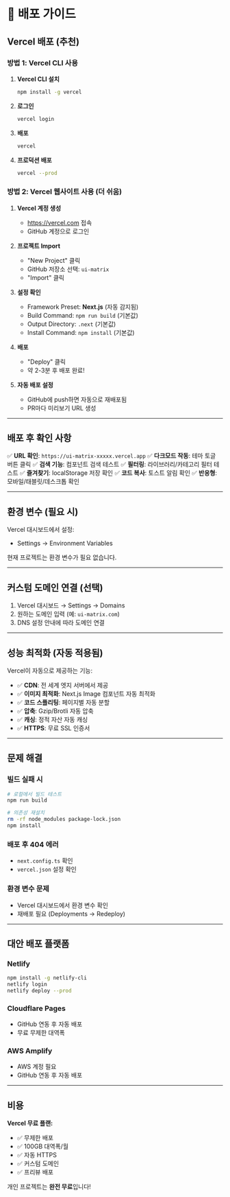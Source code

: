 # 🚀 배포 가이드

## Vercel 배포 (추천)

### 방법 1: Vercel CLI 사용

1. **Vercel CLI 설치**
   ```bash
   npm install -g vercel
   ```

2. **로그인**
   ```bash
   vercel login
   ```

3. **배포**
   ```bash
   vercel
   ```

4. **프로덕션 배포**
   ```bash
   vercel --prod
   ```

### 방법 2: Vercel 웹사이트 사용 (더 쉬움)

1. **Vercel 계정 생성**
   - https://vercel.com 접속
   - GitHub 계정으로 로그인

2. **프로젝트 Import**
   - "New Project" 클릭
   - GitHub 저장소 선택: `ui-matrix`
   - "Import" 클릭

3. **설정 확인**
   - Framework Preset: **Next.js** (자동 감지됨)
   - Build Command: `npm run build` (기본값)
   - Output Directory: `.next` (기본값)
   - Install Command: `npm install` (기본값)

4. **배포**
   - "Deploy" 클릭
   - 약 2-3분 후 배포 완료!

5. **자동 배포 설정**
   - GitHub에 push하면 자동으로 재배포됨
   - PR마다 미리보기 URL 생성

---

## 배포 후 확인 사항

✅ **URL 확인**: `https://ui-matrix-xxxxx.vercel.app`
✅ **다크모드 작동**: 테마 토글 버튼 클릭
✅ **검색 기능**: 컴포넌트 검색 테스트
✅ **필터링**: 라이브러리/카테고리 필터 테스트
✅ **즐겨찾기**: localStorage 저장 확인
✅ **코드 복사**: 토스트 알림 확인
✅ **반응형**: 모바일/태블릿/데스크톱 확인

---

## 환경 변수 (필요 시)

Vercel 대시보드에서 설정:
- Settings → Environment Variables

현재 프로젝트는 환경 변수가 필요 없습니다.

---

## 커스텀 도메인 연결 (선택)

1. Vercel 대시보드 → Settings → Domains
2. 원하는 도메인 입력 (예: `ui-matrix.com`)
3. DNS 설정 안내에 따라 도메인 연결

---

## 성능 최적화 (자동 적용됨)

Vercel이 자동으로 제공하는 기능:
- ✅ **CDN**: 전 세계 엣지 서버에서 제공
- ✅ **이미지 최적화**: Next.js Image 컴포넌트 자동 최적화
- ✅ **코드 스플리팅**: 페이지별 자동 분할
- ✅ **압축**: Gzip/Brotli 자동 압축
- ✅ **캐싱**: 정적 자산 자동 캐싱
- ✅ **HTTPS**: 무료 SSL 인증서

---

## 문제 해결

### 빌드 실패 시
```bash
# 로컬에서 빌드 테스트
npm run build

# 의존성 재설치
rm -rf node_modules package-lock.json
npm install
```

### 배포 후 404 에러
- `next.config.ts` 확인
- `vercel.json` 설정 확인

### 환경 변수 문제
- Vercel 대시보드에서 환경 변수 확인
- 재배포 필요 (Deployments → Redeploy)

---

## 대안 배포 플랫폼

### Netlify
```bash
npm install -g netlify-cli
netlify login
netlify deploy --prod
```

### Cloudflare Pages
- GitHub 연동 후 자동 배포
- 무료 무제한 대역폭

### AWS Amplify
- AWS 계정 필요
- GitHub 연동 후 자동 배포

---

## 비용

**Vercel 무료 플랜:**
- ✅ 무제한 배포
- ✅ 100GB 대역폭/월
- ✅ 자동 HTTPS
- ✅ 커스텀 도메인
- ✅ 프리뷰 배포

개인 프로젝트는 **완전 무료**입니다!
